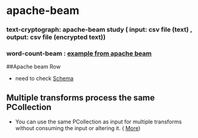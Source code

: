 # apache-beam
### text-cryptograph: apache-beam study ( input: csv file (text) , output: csv file (encrypted text))
### word-count-beam : [example from apache beam](https://beam.apache.org/get-started/wordcount-example/)

##Apache beam Row 
- need to check [Schema](https://beam.apache.org/documentation/programming-guide/#what-is-a-schema)

## Multiple transforms process the same PCollection
- You can use the same PCollection as input for multiple transforms without consuming the input or altering it. ( [More](https://beam.apache.org/documentation/pipelines/design-your-pipeline/#multiple-transforms-process-the-same-pcollection))



